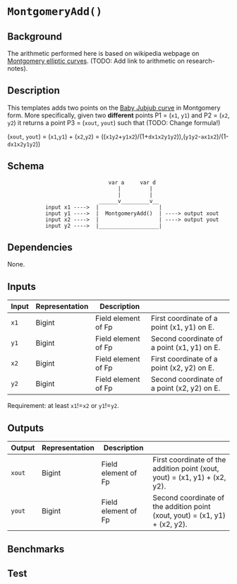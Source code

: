 # `MontgomeryAdd()`

## Background

The arithmetic performed here is based on wikipedia webpage on [Montgomery elliptic curves](https://en.wikipedia.org/wiki/Montgomery_curve). (TODO: Add link to arithmetic on research-notes).

<!--               1 + y       1 + y
    [u, v] = [ -------  , ---------- ]
                1 - y      (1 - y)x

 -->

## Description

This templates adds two points on the [Baby Jubjub curve](https://github.com/barryWhiteHat/baby_jubjub) in Montgomery form. More specifically, given two **different** points P1 = (`x1`, `y1`) and P2 = (`x2`, `y2`) it returns a point P3 = (`xout`, `yout`)  such that (TODO: Change formula!)

(`xout`, `yout`) =  (`x1`,`y1`) + (`x2`,`y2`) 
        = ((`x1y2`+`y1x2`)/(1+`dx1x2y1y2`)),(`y1y2`-`ax1x2`)/(1-`dx1x2y1y2`))

## Schema

```
                                var a     var d
                                   |         |
                                   |         |
                             ______v_________v__     
            input x1 ---->  |                   |
            input y1 ---->  |  MontgomeryAdd()  | ----> output xout
            input x2 ---->  |                   | ----> output yout
            input y2 ---->  |___________________|     
```

## Dependencies

None.

## Inputs

| Input         | Representation | Description         |                                             |
| ------------- | -------------  | -------------       | -------------                               |
| `x1`          | Bigint         | Field element of Fp | First coordinate of a point (x1, y1) on E.  |
| `y1`          | Bigint         | Field element of Fp | Second coordinate of a point (x1, y1) on E. |
| `x2`          | Bigint         | Field element of Fp | First coordinate of a point (x2, y2) on E.  |
| `y2`          | Bigint         | Field element of Fp | Second coordinate of a point (x2, y2) on E. |

Requirement: at least `x1`!=`x2` or `y1`!=`y2`.

## Outputs

| Output         | Representation | Description         |                                             |
| ------------- | -------------  | -------------       | -------------                               |
| `xout`          | Bigint         | Field element of Fp | First coordinate of the addition point (xout, yout) = (x1, y1) + (x2, y2).  |
| `yout`          | Bigint         | Field element of Fp | Second coordinate of the addition point (xout, yout) = (x1, y1) + (x2, y2). |


## Benchmarks 

## Test